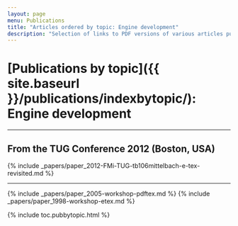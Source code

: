 ```yaml
---
layout: page
menu: Publications
title: "Articles ordered by topic: Engine development"
description: "Selection of links to PDF versions of various articles published by the LaTeX3 project and links to videos of their conference presentations ordered by major topics."
---
```


# [Publications by topic]({{ site.baseurl }}/publications/indexbytopic/): Engine development




<hr class="conference-start">

## From the TUG Conference 2012 (Boston, USA)

{% include _papers/paper_2012-FMi-TUG-tb106mittelbach-e-tex-revisited.md %}

<hr class="conference-end">


{% include _papers/paper_2005-workshop-pdftex.md %}
{% include _papers/paper_1998-workshop-etex.md %}




<div class="row">{% include toc.pubbytopic.html %}</div>
<div id="div_vgwpixel"></div>

